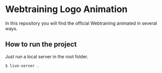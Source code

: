 # Webtraining Logo Animation

In this repository you will find the official Webtraining animated in several ways. 

## How to run the project
Just run a local server in the root folder.
```
$ live-server .
```

